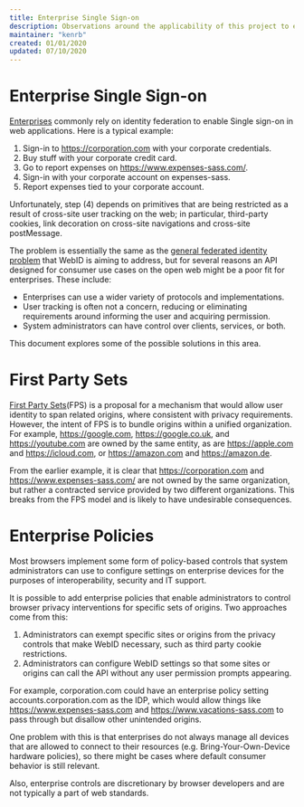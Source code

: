 ```yaml
---
title: Enterprise Single Sign-on
description: Observations around the applicability of this project to enterprise identity use cases.
maintainer: "kenrb"
created: 01/01/2020
updated: 07/10/2020
---
```


# Enterprise Single Sign-on
[Enterprises](glossary.md#enterprise-context) commonly rely on identity federation to enable Single sign-on in web applications. Here is a typical example:

1. Sign-in to https://corporation.com with your corporate credentials.
1. Buy stuff with your corporate credit card.
1. Go to report expenses on https://www.expenses-sass.com/.
1. Sign-in with your corporate account on expenses-sass.
1. Report expenses tied to your corporate account.

Unfortunately, step (4) depends on primitives that are being restricted as a result of cross-site user tracking on the web; in particular, third-party cookies, link decoration on cross-site navigations and cross-site postMessage.

The problem is essentially the same as the [general federated identity problem](README.md#the-problem) that WebID is aiming to address, but for several reasons an API designed for consumer use cases on the open web might be a poor fit for enterprises. These include:
* Enterprises can use a wider variety of protocols and implementations.
* User tracking is often not a concern, reducing or eliminating requirements around informing the user and acquiring permission.
* System administrators can have control over clients, services, or both.

This document explores some of the possible solutions in this area.

# First Party Sets

[First Party Sets](https://github.com/WICG/first-party-sets)(FPS) is a proposal for a mechanism that would allow user identity to span related origins, where consistent with privacy requirements. However, the intent of FPS is to bundle origins within a unified organization. For example, https://google.com, https://google.co.uk, and https://youtube.com are owned by the same entity, as are https://apple.com and https://icloud.com, or https://amazon.com and https://amazon.de.

From the earlier example, it is clear that https://corporation.com and https://www.expenses-sass.com/ are not owned by the same organization, but rather a contracted service provided by two different organizations. This breaks from the FPS model and is likely to have undesirable consequences.

# Enterprise Policies

Most browsers implement some form of policy-based controls that system administrators can use to configure settings on enterprise devices for the purposes of interoperability, security and IT support.

It is possible to add enterprise policies that enable administrators to control browser privacy interventions for specific sets of origins. Two approaches come from this:
1. Administrators can exempt specific sites or origins from the privacy controls that make WebID necessary, such as third party cookie restrictions.
2. Administrators can configure WebID settings so that some sites or origins can call the API without any user permission prompts appearing.

For example, corporation.com could have an enterprise policy setting accounts.corporation.com as the IDP, which would allow things like https://www.expenses-sass.com and https://www.vacations-sass.com to pass through but disallow other unintended origins.

One problem with this is that enterprises do not always manage all devices that are allowed to connect to their resources (e.g. Bring-Your-Own-Device hardware policies), so there might be cases where default consumer behavior is still relevant.

Also, enterprise controls are discretionary by browser developers and are not typically a part of web standards.

